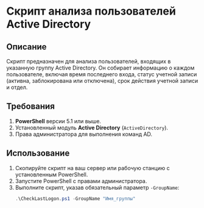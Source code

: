 # Скрипт анализа пользователей Active Directory

## Описание
Скрипт предназначен для анализа пользователей, входящих в указанную группу Active Directory. Он собирает информацию о каждом пользователе, включая время последнего входа, статус учетной записи (активна, заблокирована или отключена), срок действия учетной записи и отдел.

## Требования
1. **PowerShell** версии 5.1 или выше.
2. Установленный модуль **Active Directory** (`ActiveDirectory`).
3. Права администратора для выполнения команд AD.

## Использование
1. Скопируйте скрипт на ваш сервер или рабочую станцию с установленным PowerShell.
2. Запустите PowerShell с правами администратора.
3. Выполните скрипт, указав обязательный параметр `-GroupName`:
   ```powershell
   .\CheckLastLogon.ps1 -GroupName "Имя_группы"
